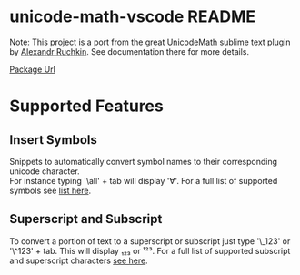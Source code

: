 # unicode-math-vscode README
Note: This project is a port from the great [UnicodeMath](https://github.com/mvoidex/UnicodeMath) 
    sublime text plugin by [Alexandr Ruchkin](https://github.com/mvoidex). See documentation 
    there for more details.

[Package Url](https://marketplace.visualstudio.com/items?itemName=GuidoTapia2.unicode-math-vscode)

# Supported Features

## Insert Symbols
Snippets to automatically convert symbol names to their corresponding unicode character.  
For instance typing '&#92;all' + tab will display '∀'. For a full list of supported symbols 
see [list here](https://github.com/mvoidex/UnicodeMath/blob/master/table.md).

## Superscript and Subscript
To convert a portion of text to a superscript or subscript just type 
'&#92;_123' or '&#92;^123' + tab.  This will display ₁₂₃ or ¹²³.  For a full list of supported
subscript and superscript characters [see here](https://en.wikipedia.org/wiki/Unicode_subscripts_and_superscripts).